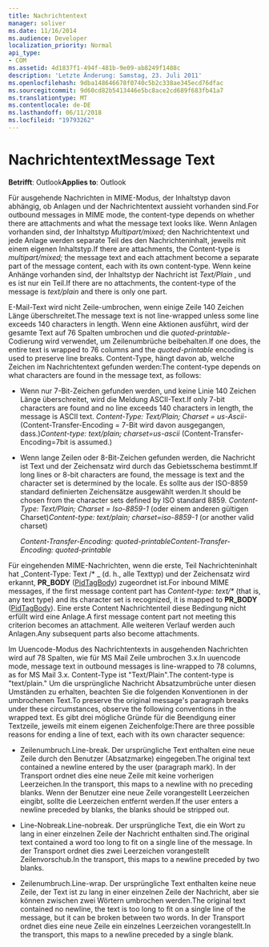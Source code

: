```yaml
---
title: Nachrichtentext
manager: soliver
ms.date: 11/16/2014
ms.audience: Developer
localization_priority: Normal
api_type:
- COM
ms.assetid: 4d1837f1-494f-481b-9e09-ab8249f1488c
description: 'Letzte Änderung: Samstag, 23. Juli 2011'
ms.openlocfilehash: 9dba148646678f0740c5b2c338ae345ecd76dfac
ms.sourcegitcommit: 9d60cd82b5413446e5bc8ace2cd689f683fb41a7
ms.translationtype: MT
ms.contentlocale: de-DE
ms.lasthandoff: 06/11/2018
ms.locfileid: "19793262"
---
```

# <a name="message-text"></a><span data-ttu-id="39b7c-103">Nachrichtentext</span><span class="sxs-lookup"><span data-stu-id="39b7c-103">Message Text</span></span>

  
  
<span data-ttu-id="39b7c-104">**Betrifft**: Outlook</span><span class="sxs-lookup"><span data-stu-id="39b7c-104">**Applies to**: Outlook</span></span> 
  
<span data-ttu-id="39b7c-105">Für ausgehende Nachrichten in MIME-Modus, der Inhaltstyp davon abhängig, ob Anlagen und der Nachrichtentext aussieht vorhanden sind.</span><span class="sxs-lookup"><span data-stu-id="39b7c-105">For outbound messages in MIME mode, the content-type depends on whether there are attachments and what the message text looks like.</span></span> <span data-ttu-id="39b7c-106">Wenn Anlagen vorhanden sind, der Inhaltstyp _Multipart/mixed;_ den Nachrichtentext und jede Anlage werden separate Teil des den Nachrichteninhalt, jeweils mit einem eigenen Inhaltstyp.</span><span class="sxs-lookup"><span data-stu-id="39b7c-106">If there are attachments, the Content-type is  _multipart/mixed;_ the message text and each attachment become a separate part of the message content, each with its own content-type.</span></span> <span data-ttu-id="39b7c-107">Wenn keine Anhänge vorhanden sind, der Inhaltstyp der Nachricht ist _Text/Plain_ , und es ist nur ein Teil.</span><span class="sxs-lookup"><span data-stu-id="39b7c-107">If there are no attachments, the content-type of the message is  _text/plain_ and there is only one part.</span></span> 
  
<span data-ttu-id="39b7c-108">E-Mail-Text wird nicht Zeile-umbrochen, wenn einige Zeile 140 Zeichen Länge überschreitet.</span><span class="sxs-lookup"><span data-stu-id="39b7c-108">The message text is not line-wrapped unless some line exceeds 140 characters in length.</span></span> <span data-ttu-id="39b7c-109">Wenn eine Aktionen ausführt, wird der gesamte Text auf 76 Spalten umbrochen und die _quoted-printable-_ Codierung wird verwendet, um Zeilenumbrüche beibehalten.</span><span class="sxs-lookup"><span data-stu-id="39b7c-109">If one does, the entire text is wrapped to 76 columns and the  _quoted-printable_ encoding is used to preserve line breaks.</span></span> <span data-ttu-id="39b7c-110">Content-Type, hängt davon ab, welche Zeichen im Nachrichtentext gefunden werden:</span><span class="sxs-lookup"><span data-stu-id="39b7c-110">The content-type depends on what characters are found in the message text, as follows:</span></span> 
  
- <span data-ttu-id="39b7c-111">Wenn nur 7-Bit-Zeichen gefunden werden, und keine Linie 140 Zeichen Länge überschreitet, wird die Meldung ASCII-Text.</span><span class="sxs-lookup"><span data-stu-id="39b7c-111">If only 7-bit characters are found and no line exceeds 140 characters in length, the message is ASCII text.</span></span> <span data-ttu-id="39b7c-112">_Content-Type: Text/Plain; Charset = us-Ascii-_ (Content-Transfer-Encoding = 7-Bit wird davon ausgegangen, dass.)</span><span class="sxs-lookup"><span data-stu-id="39b7c-112">_Content-type: text/plain; charset=us-ascii_ (Content-Transfer-Encoding=7bit is assumed.)</span></span> 
    
- <span data-ttu-id="39b7c-113">Wenn lange Zeilen oder 8-Bit-Zeichen gefunden werden, die Nachricht ist Text und der Zeichensatz wird durch das Gebietsschema bestimmt.</span><span class="sxs-lookup"><span data-stu-id="39b7c-113">If long lines or 8-bit characters are found, the message is text and the character set is determined by the locale.</span></span> <span data-ttu-id="39b7c-114">Es sollte aus der ISO-8859 standard definierten Zeichensätze ausgewählt werden.</span><span class="sxs-lookup"><span data-stu-id="39b7c-114">It should be chosen from the character sets defined by ISO standard 8859.</span></span> <span data-ttu-id="39b7c-115">_Content-Type: Text/Plain; Charset = Iso-8859-1_ (oder einem anderen gültigen Charset)</span><span class="sxs-lookup"><span data-stu-id="39b7c-115">_Content-type: text/plain; charset=iso-8859-1_ (or another valid charset)</span></span> 
    
     <span data-ttu-id="39b7c-116">_Content-Transfer-Encoding: quoted-printable_</span><span class="sxs-lookup"><span data-stu-id="39b7c-116">_Content-Transfer-Encoding: quoted-printable_</span></span>
    
<span data-ttu-id="39b7c-117">Für eingehenden MIME-Nachrichten, wenn die erste, Teil Nachrichteninhalt hat _Content-Type: Text /\* _ (d. h., alle Texttyp) und der Zeichensatz wird erkannt, **PR_BODY** ([PidTagBody](pidtagbody-canonical-property.md)) zugeordnet ist.</span><span class="sxs-lookup"><span data-stu-id="39b7c-117">For inbound MIME messages, if the first message content part has  _Content-type: text/\*_ (that is, any text type) and its character set is recognized, it is mapped to **PR_BODY** ([PidTagBody](pidtagbody-canonical-property.md)).</span></span> <span data-ttu-id="39b7c-118">Eine erste Content Nachrichtenteil diese Bedingung nicht erfüllt wird eine Anlage.</span><span class="sxs-lookup"><span data-stu-id="39b7c-118">A first message content part not meeting this criterion becomes an attachment.</span></span> <span data-ttu-id="39b7c-119">Alle weiteren Verlauf werden auch Anlagen.</span><span class="sxs-lookup"><span data-stu-id="39b7c-119">Any subsequent parts also become attachments.</span></span>
  
<span data-ttu-id="39b7c-120">Im Uuencode-Modus des Nachrichtentexts in ausgehenden Nachrichten wird auf 78 Spalten, wie für MS Mail Zeile umbrochen 3.x.</span><span class="sxs-lookup"><span data-stu-id="39b7c-120">In uuencode mode, message text in outbound messages is line-wrapped to 78 columns, as for MS Mail 3.x.</span></span> <span data-ttu-id="39b7c-121">Content-Type ist "Text/Plain".</span><span class="sxs-lookup"><span data-stu-id="39b7c-121">The content-type is "text/plain."</span></span> <span data-ttu-id="39b7c-122">Um die ursprüngliche Nachricht Absatzumbrüche unter diesen Umständen zu erhalten, beachten Sie die folgenden Konventionen in der umbrochenen Text.</span><span class="sxs-lookup"><span data-stu-id="39b7c-122">To preserve the original message's paragraph breaks under these circumstances, observe the following conventions in the wrapped text.</span></span> <span data-ttu-id="39b7c-123">Es gibt drei mögliche Gründe für die Beendigung einer Textzeile, jeweils mit einem eigenen Zeichenfolge:</span><span class="sxs-lookup"><span data-stu-id="39b7c-123">There are three possible reasons for ending a line of text, each with its own character sequence:</span></span>
  
- <span data-ttu-id="39b7c-124">Zeilenumbruch.</span><span class="sxs-lookup"><span data-stu-id="39b7c-124">Line-break.</span></span> <span data-ttu-id="39b7c-125">Der ursprüngliche Text enthalten eine neue Zeile durch den Benutzer (Absatzmarke) eingegeben.</span><span class="sxs-lookup"><span data-stu-id="39b7c-125">The original text contained a newline entered by the user (paragraph mark).</span></span> <span data-ttu-id="39b7c-126">In der Transport ordnet dies eine neue Zeile mit keine vorherigen Leerzeichen.</span><span class="sxs-lookup"><span data-stu-id="39b7c-126">In the transport, this maps to a newline with no preceding blanks.</span></span> <span data-ttu-id="39b7c-127">Wenn der Benutzer eine neue Zeile vorangestellt Leerzeichen eingibt, sollte die Leerzeichen entfernt werden.</span><span class="sxs-lookup"><span data-stu-id="39b7c-127">If the user enters a newline preceded by blanks, the blanks should be stripped out.</span></span>
    
- <span data-ttu-id="39b7c-128">Line-Nobreak.</span><span class="sxs-lookup"><span data-stu-id="39b7c-128">Line-nobreak.</span></span> <span data-ttu-id="39b7c-129">Der ursprüngliche Text, die ein Wort zu lang in einer einzelnen Zeile der Nachricht enthalten sind.</span><span class="sxs-lookup"><span data-stu-id="39b7c-129">The original text contained a word too long to fit on a single line of the message.</span></span> <span data-ttu-id="39b7c-130">In der Transport ordnet dies zwei Leerzeichen vorangestellt Zeilenvorschub.</span><span class="sxs-lookup"><span data-stu-id="39b7c-130">In the transport, this maps to a newline preceded by two blanks.</span></span>
    
- <span data-ttu-id="39b7c-131">Zeilenumbruch.</span><span class="sxs-lookup"><span data-stu-id="39b7c-131">Line-wrap.</span></span> <span data-ttu-id="39b7c-132">Der ursprüngliche Text enthalten keine neue Zeile, der Text ist zu lang in einer einzelnen Zeile der Nachricht, aber sie können zwischen zwei Wörtern umbrochen werden.</span><span class="sxs-lookup"><span data-stu-id="39b7c-132">The original text contained no newline, the text is too long to fit on a single line of the message, but it can be broken between two words.</span></span> <span data-ttu-id="39b7c-133">In der Transport ordnet dies eine neue Zeile ein einzelnes Leerzeichen vorangestellt.</span><span class="sxs-lookup"><span data-stu-id="39b7c-133">In the transport, this maps to a newline preceded by a single blank.</span></span>
    


